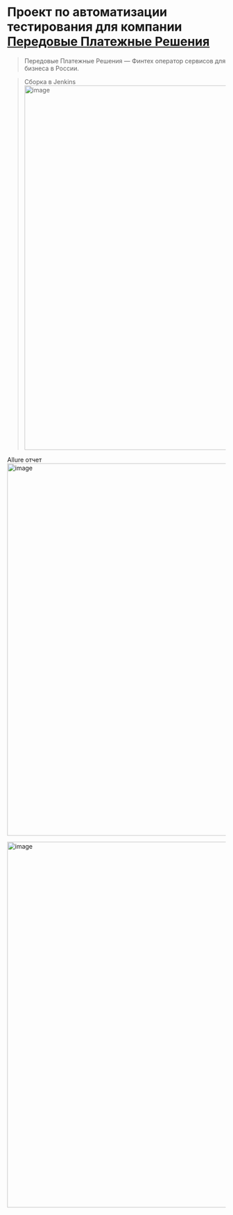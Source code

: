 ﻿# Проект по автоматизации тестирования для компании [Передовые Платежные Решения](https://www.petrolplus.ru/)

> Передовые Платежные Решения — Финтех оператор сервисов для бизнеса в России.
>
> 


> Сборка в Jenkins
> <img width="1874" height="839" alt="image" src="https://github.com/user-attachments/assets/e49ce2b8-8007-4af6-9fb4-145ce9d794cb" />

Allure отчет
<img width="1896" height="857" alt="image" src="https://github.com/user-attachments/assets/48adc611-cee2-4932-82ec-29a571afecef" />

<img width="1905" height="842" alt="image" src="https://github.com/user-attachments/assets/affacf6e-6e48-416b-b7a6-fe988e4b79bf" />



